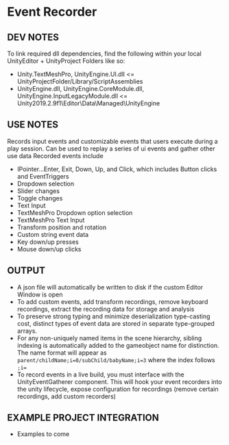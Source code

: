 # Event Recorder

## DEV NOTES
To link required dll dependencies, find the following within your local UnityEditor + UnityProject Folders like so:

* Unity.TextMeshPro, UnityEngine.UI.dll <= UnityProjectFolder/Library/ScriptAssemblies
* UnityEngine.dll, UnityEngine.CoreModule.dll, UnityEngine.InputLegacyModule.dll <= Unity2019.2.9f1\Editor\Data\Managed\UnityEngine

## USE NOTES

Records input events and customizable events that users execute during a play session. Can be used to replay a series of ui events and gather other use data 
Recorded events include 
* IPointer...Enter, Exit, Down, Up, and Click, which includes Button clicks and EventTriggers
* Dropdown selection
* Slider changes
* Toggle changes
* Text Input
* TextMeshPro Dropdown option selection
* TextMeshPro Text Input
* Transform position and rotation
* Custom string event data
* Key down/up presses
* Mouse down/up clicks

## OUTPUT
* A json file will automatically be written to disk if the custom Editor Window is open
* To add custom events, add transform recordings, remove keyboard recordings, extract the recording data for storage and analysis
* To preserve strong typing and minimize deserialization type-casting cost, distinct types of event data are stored in separate type-grouped arrays. 
* For any non-uniquely named items in the scene hierarchy, sibling indexing is automatically added to the gameobject name for distinction. The name format will appear as `parent/childName;i=0/subChild/babyName;i=3` where the index follows `;i=` 
* To record events in a live build, you must interface with the UnityEventGatherer component. This will hook your event recorders into the unity lifecycle, expose configuration for recordings (remove certain recordings, add custom recorders)

## EXAMPLE PROJECT INTEGRATION
* Examples to come
